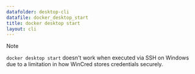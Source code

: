 ```yaml
---
datafolder: desktop-cli
datafile: docker_desktop_start
title: docker desktop start
layout: cli
---
```


> [!NOTE]
>
> `docker desktop start` doesn't work when executed via SSH on Windows due to a limitation in how WinCred stores credentials securely.